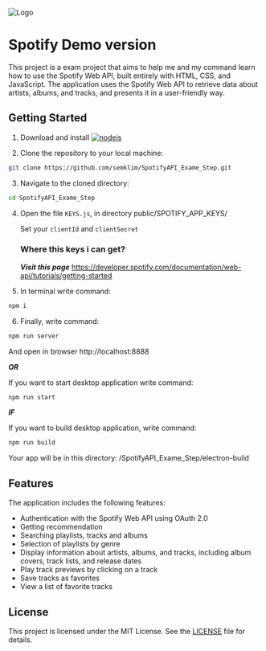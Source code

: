 
![Logo](https://upload.wikimedia.org/wikipedia/commons/thumb/2/26/Spotify_logo_with_text.svg/1920px-Spotify_logo_with_text.svg.png)

# Spotify Demo version

This project is a exam project that aims to help me and my command learn how to use the Spotify Web API, built entirely with HTML, CSS, and JavaScript. The application uses the Spotify Web API to retrieve data about artists, albums, and tracks, and presents it in a user-friendly way.

## Getting Started
1) Download and install [![nodejs](https://img.shields.io/badge/node.js-000?style=for-the-badge&logo=nodedotjs&logoColor=green)](https://nodejs.org/en/)


2) Clone the repository to your local machine:

```bash
git clone https://github.com/semklim/SpotifyAPI_Exame_Step.git
```

3) Navigate to the cloned directory:

```bash
cd SpotifyAPI_Exame_Step
```

4) Open the file ```KEYS.js```, in directory public/SPOTIFY_APP_KEYS/

    Set your ```clientId``` and ```clientSecret```

    ### Where this keys i can get? 

    ___Visit this page___ https://developer.spotify.com/documentation/web-api/tutorials/getting-started

5) In terminal write command:

```bash
npm i
```

6) Finally, write command:

```bash
npm run server
``` 
And open in browser http://localhost:8888

_________OR_________

If you want to start desktop application write command:
```bash
npm run start
``` 
_________IF_________

If you want to build desktop application, write command:
```bash
npm run build
```
Your app will be in this directory:
/SpotifyAPI_Exame_Step/electron-build

## Features 
The application includes the following features:
- Authentication with the Spotify Web API using OAuth 2.0
- Getting recommendation
- Searching playlists, tracks and albums
- Selection of playlists by genre
- Display information about artists, albums, and tracks, including album covers, track lists, and release dates
- Play track previews by clicking on a track
- Save tracks as favorites
- View a list of favorite tracks

## License
This project is licensed under the MIT License. See the [LICENSE](https://choosealicense.com/licenses/mit/) file for details.

